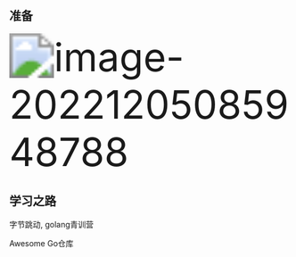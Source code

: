 ## 准备

<img src="C:\Users\86132\AppData\Roaming\Typora\typora-user-images\image-20221205085948788.png" alt="image-20221205085948788" style="zoom: 500%;" />



## 学习之路

字节跳动, golang青训营







Awesome Go仓库

